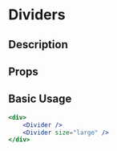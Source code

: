 # Dividers

## Description

## Props

## Basic Usage

```jsx
<div>	
    <Divider />
    <Divider size="large" />
</div>
```